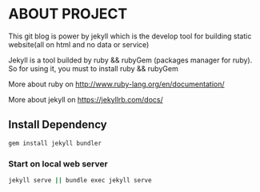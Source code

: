 # ABOUT PROJECT
This git blog is power by jekyll which is the develop tool for building static website(all on html and no data or service)

Jekyll is a tool builded by ruby && rubyGem (packages manager for ruby). So for using it, you must to install ruby && rubyGem

More about ruby on http://www.ruby-lang.org/en/documentation/

More about jekyll on https://jekyllrb.com/docs/

## Install Dependency
```bash
gem install jekyll bundler
```

### Start on local web server
```bash
jekyll serve || bundle exec jekyll serve
```